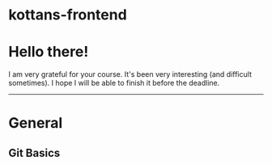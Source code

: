 # kottans-frontend

# Hello there! #

I am very grateful for your course. It's been very interesting (and difficult sometimes). I hope I will be able to finish it before the deadline.

---

# General #

## Git Basics ##

